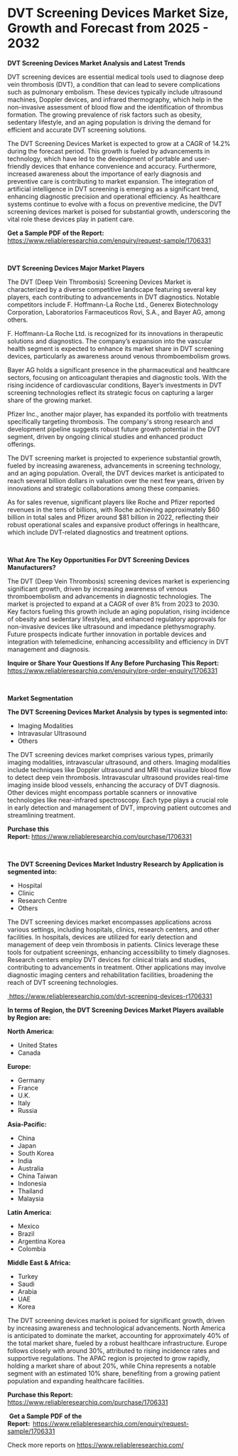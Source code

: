 <p><h1>DVT Screening Devices Market Size, Growth and Forecast from 2025 - 2032</h1></p><p><strong>DVT Screening Devices Market Analysis and Latest Trends</strong></p>
<p><p>DVT screening devices are essential medical tools used to diagnose deep vein thrombosis (DVT), a condition that can lead to severe complications such as pulmonary embolism. These devices typically include ultrasound machines, Doppler devices, and infrared thermography, which help in the non-invasive assessment of blood flow and the identification of thrombus formation. The growing prevalence of risk factors such as obesity, sedentary lifestyle, and an aging population is driving the demand for efficient and accurate DVT screening solutions.</p><p>The DVT Screening Devices Market is expected to grow at a CAGR of 14.2% during the forecast period. This growth is fueled by advancements in technology, which have led to the development of portable and user-friendly devices that enhance convenience and accuracy. Furthermore, increased awareness about the importance of early diagnosis and preventive care is contributing to market expansion. The integration of artificial intelligence in DVT screening is emerging as a significant trend, enhancing diagnostic precision and operational efficiency. As healthcare systems continue to evolve with a focus on preventive medicine, the DVT screening devices market is poised for substantial growth, underscoring the vital role these devices play in patient care.</p></p>
<p><strong>Get a Sample PDF of the Report:&nbsp;</strong> <a href="https://www.reliableresearchiq.com/enquiry/request-sample/1706331?utm_campaign=3503&utm_medium=2&utm_source=Github&utm_content=ia&utm_term=27032025&utm_id=dvt-screening-devices">https://www.reliableresearchiq.com/enquiry/request-sample/1706331</a></p>
<p>&nbsp;</p>
<p><strong>DVT Screening Devices Major Market Players</strong></p>
<p><p>The DVT (Deep Vein Thrombosis) Screening Devices Market is characterized by a diverse competitive landscape featuring several key players, each contributing to advancements in DVT diagnostics. Notable competitors include F. Hoffmann-La Roche Ltd., Generex Biotechnology Corporation, Laboratorios Farmaceuticos Rovi, S.A., and Bayer AG, among others. </p><p>F. Hoffmann-La Roche Ltd. is recognized for its innovations in therapeutic solutions and diagnostics. The company’s expansion into the vascular health segment is expected to enhance its market share in DVT screening devices, particularly as awareness around venous thromboembolism grows.</p><p>Bayer AG holds a significant presence in the pharmaceutical and healthcare sectors, focusing on anticoagulant therapies and diagnostic tools. With the rising incidence of cardiovascular conditions, Bayer’s investments in DVT screening technologies reflect its strategic focus on capturing a larger share of the growing market.</p><p>Pfizer Inc., another major player, has expanded its portfolio with treatments specifically targeting thrombosis. The company's strong research and development pipeline suggests robust future growth potential in the DVT segment, driven by ongoing clinical studies and enhanced product offerings.</p><p>The DVT screening market is projected to experience substantial growth, fueled by increasing awareness, advancements in screening technology, and an aging population. Overall, the DVT devices market is anticipated to reach several billion dollars in valuation over the next few years, driven by innovations and strategic collaborations among these companies.</p><p>As for sales revenue, significant players like Roche and Pfizer reported revenues in the tens of billions, with Roche achieving approximately $60 billion in total sales and Pfizer around $81 billion in 2022, reflecting their robust operational scales and expansive product offerings in healthcare, which include DVT-related diagnostics and treatment options.</p></p>
<p>&nbsp;</p>
<p><strong>What Are The Key Opportunities For DVT Screening Devices Manufacturers?</strong></p>
<p><p>The DVT (Deep Vein Thrombosis) screening devices market is experiencing significant growth, driven by increasing awareness of venous thromboembolism and advancements in diagnostic technologies. The market is projected to expand at a CAGR of over 8% from 2023 to 2030. Key factors fueling this growth include an aging population, rising incidence of obesity and sedentary lifestyles, and enhanced regulatory approvals for non-invasive devices like ultrasound and impedance plethysmography. Future prospects indicate further innovation in portable devices and integration with telemedicine, enhancing accessibility and efficiency in DVT management and diagnosis.</p></p>
<p><strong>Inquire or Share Your Questions If Any Before Purchasing This Report:</strong> <a href="https://www.reliableresearchiq.com/enquiry/pre-order-enquiry/1706331?utm_campaign=3503&utm_medium=2&utm_source=Github&utm_content=ia&utm_term=27032025&utm_id=dvt-screening-devices">https://www.reliableresearchiq.com/enquiry/pre-order-enquiry/1706331</a></p>
<p>&nbsp;</p>
<p><strong>Market Segmentation</strong></p>
<p><strong>The DVT Screening Devices Market Analysis by types is segmented into:</strong></p>
<p><ul><li>Imaging Modalities</li><li>Intravasular Ultrasound</li><li>Others</li></ul></p>
<p><p>The DVT screening devices market comprises various types, primarily imaging modalities, intravascular ultrasound, and others. Imaging modalities include techniques like Doppler ultrasound and MRI that visualize blood flow to detect deep vein thrombosis. Intravascular ultrasound provides real-time imaging inside blood vessels, enhancing the accuracy of DVT diagnosis. Other devices might encompass portable scanners or innovative technologies like near-infrared spectroscopy. Each type plays a crucial role in early detection and management of DVT, improving patient outcomes and streamlining treatment.</p></p>
<p><strong>Purchase this Report:&nbsp;</strong><a href="https://www.reliableresearchiq.com/purchase/1706331?utm_campaign=3503&utm_medium=2&utm_source=Github&utm_content=ia&utm_term=27032025&utm_id=dvt-screening-devices">https://www.reliableresearchiq.com/purchase/1706331</a></p>
<p>&nbsp;</p>
<p><strong>The DVT Screening Devices Market Industry Research by Application is segmented into:</strong></p>
<p><ul><li>Hospital</li><li>Clinic</li><li>Research Centre</li><li>Others</li></ul></p>
<p><p>The DVT screening devices market encompasses applications across various settings, including hospitals, clinics, research centers, and other facilities. In hospitals, devices are utilized for early detection and management of deep vein thrombosis in patients. Clinics leverage these tools for outpatient screenings, enhancing accessibility to timely diagnoses. Research centers employ DVT devices for clinical trials and studies, contributing to advancements in treatment. Other applications may involve diagnostic imaging centers and rehabilitation facilities, broadening the reach of DVT screening technologies.</p></p>
<p><a href="https://www.reliableresearchiq.com/dvt-screening-devices-r1706331?utm_campaign=3503&utm_medium=2&utm_source=Github&utm_content=ia&utm_term=27032025&utm_id=dvt-screening-devices">&nbsp;https://www.reliableresearchiq.com/dvt-screening-devices-r1706331</a></p>
<p><strong>In terms of Region, the DVT Screening Devices Market Players available by Region are:</strong></p>
<p>
    <p> <strong> North America: </strong>
        <ul>
            <li>United States</li>
            <li>Canada</li>
        </ul>
        </p> 
    <p> <strong> Europe: </strong>
        <ul>
            <li>Germany</li>
            <li>France</li>
            <li>U.K.</li>
            <li>Italy</li>
            <li>Russia</li>
        </ul>
        </p> 
    <p> <strong> Asia-Pacific: </strong>
        <ul>
            <li>China</li>
            <li>Japan</li>
            <li>South Korea</li>
            <li>India</li>
            <li>Australia</li>
            <li>China Taiwan</li>
            <li>Indonesia</li>
            <li>Thailand</li>
            <li>Malaysia</li>
        </ul>
        </p> 
    <p> <strong> Latin America: </strong>
        <ul>
            <li>Mexico</li>
            <li>Brazil</li>
            <li>Argentina Korea</li>
            <li>Colombia</li>
        </ul>
        </p> 
    <p> <strong> Middle East & Africa: </strong>
        <ul>
            <li>Turkey</li>
            <li>Saudi</li>
            <li>Arabia</li>
            <li>UAE</li>
            <li>Korea</li>
        </ul>
    </p>
    </p>
<p><p>The DVT screening devices market is poised for significant growth, driven by increasing awareness and technological advancements. North America is anticipated to dominate the market, accounting for approximately 40% of the total market share, fueled by a robust healthcare infrastructure. Europe follows closely with around 30%, attributed to rising incidence rates and supportive regulations. The APAC region is projected to grow rapidly, holding a market share of about 20%, while China represents a notable segment with an estimated 10% share, benefiting from a growing patient population and expanding healthcare facilities.</p></p>
<p><strong>Purchase this Report: </strong><a href="https://www.reliableresearchiq.com/purchase/1706331?utm_campaign=3503&utm_medium=2&utm_source=Github&utm_content=ia&utm_term=27032025&utm_id=dvt-screening-devices">https://www.reliableresearchiq.com/purchase/1706331</a></p>
<p>&nbsp;<strong>Get a Sample PDF of the Report:&nbsp;&nbsp;</strong><a href="https://www.reliableresearchiq.com/enquiry/request-sample/1706331?utm_campaign=3503&utm_medium=2&utm_source=Github&utm_content=ia&utm_term=27032025&utm_id=dvt-screening-devices">https://www.reliableresearchiq.com/enquiry/request-sample/1706331</a></p>
<p><strong></strong></p>
<p>Check more reports on <a href="https://www.reliableresearchiq.com/?utm_campaign=3503&utm_medium=2&utm_source=Github&utm_content=ia&utm_term=27032025&utm_id=dvt-screening-devices">https://www.reliableresearchiq.com/</a></p>